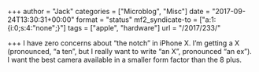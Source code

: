 +++
author = "Jack"
categories = ["Microblog", "Misc"]
date = "2017-09-24T13:30:31+00:00"
format = "status"
mf2_syndicate-to = ["a:1:{i:0;s:4:\"none\";}"]
tags = ["apple", "hardware"]
url = "/2017/233/"

+++
I have zero concerns about &#8220;the notch&#8221; in iPhone X. I&#8217;m getting a X (pronounced, &#8220;a ten&#8221;, but I really want to write &#8220;an X&#8221;, pronounced &#8220;an ex&#8221;). I want the best camera available in a smaller form factor than the 8 plus.
